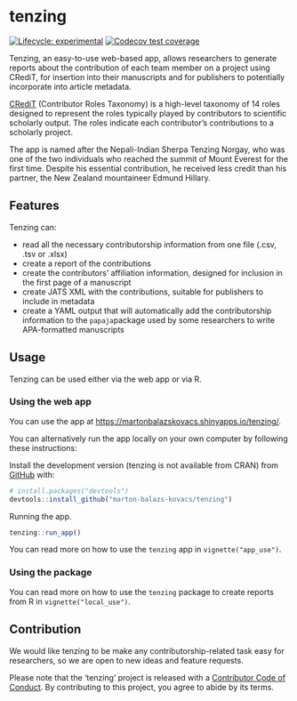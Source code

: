 
<!-- README.md is generated from README.Rmd. Please edit that file -->

# tenzing

<!-- badges: start -->

[![Lifecycle:
experimental](https://img.shields.io/badge/lifecycle-experimental-orange.svg)](https://www.tidyverse.org/lifecycle/#experimental)
[![Codecov test
coverage](https://codecov.io/gh/marton-balazs-kovacs/tenzing/branch/master/graph/badge.svg)](https://codecov.io/gh/marton-balazs-kovacs/tenzing?branch=master)
<!-- badges: end -->

Tenzing, an easy-to-use web-based app, allows researchers to generate
reports about the contribution of each team member on a project using
CRediT, for insertion into their manuscripts and for publishers to
potentially incorporate into article metadata.

[CRediT](https://www.casrai.org/credit.html) (Contributor Roles
Taxonomy) is a high-level taxonomy of 14 roles designed to represent the
roles typically played by contributors to scientific scholarly output.
The roles indicate each contributor’s contributions to a scholarly
project.

The app is named after the Nepali-Indian Sherpa Tenzing Norgay, who was
one of the two individuals who reached the summit of Mount Everest for
the first time. Despite his essential contribution, he received less
credit than his partner, the New Zealand mountaineer Edmund Hillary.

## Features

Tenzing can:

  - read all the necessary contributorship information from one file
    (.csv, .tsv or .xlsx)
  - create a report of the contributions
  - create the contributors’ affiliation information, designed for
    inclusion in the first page of a manuscript
  - create JATS XML with the contributions, suitable for publishers to
    include in metadata
  - create a YAML output that will automatically add the contributorship
    information to the `papaja`package used by some researchers to write
    APA-formatted manuscripts

## Usage

Tenzing can be used either via the web app or via R.

### Using the web app

You can use the app at
<https://martonbalazskovacs.shinyapps.io/tenzing/>.

You can alternatively run the app locally on your own computer by
following these instructions:

Install the development version (tenzing is not available from CRAN)
from [GitHub](https://github.com/) with:

``` r
# install.packages("devtools")
devtools::install_github("marton-balazs-kovacs/tenzing")
```

Running the app.

``` r
tenzing::run_app()
```

You can read more on how to use the `tenzing` app in
`vignette("app_use")`.

### Using the package

You can read more on how to use the `tenzing` package to create reports
from R in `vignette("local_use")`.

## Contribution

We would like tenzing to be make any contributorship-related task easy
for researchers, so we are open to new ideas and feature requests.

Please note that the ‘tenzing’ project is released with a [Contributor
Code of Conduct](CODE_OF_CONDUCT.md). By contributing to this project,
you agree to abide by its terms.
